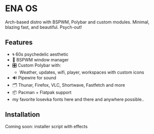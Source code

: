 # ENA OS

Arch-based distro with BSPWM, Polybar and custom modules. Minimal, blazing fast, and beautiful. Psych-out!

## Features
- 🌀 60s psychedelic aesthetic
- 🧠 BSPWM window manager
- 🎛️ Custom Polybar with:
  - Weather, updates, wifi, player, workspaces with custom icons
- 🔊 Pipewire for sound
- 🗂️ Thunar, Firefox, VLC, Shortwave, Fastfetch and more
- 📦 Pacman + Flatpak support
- my favorite Iosevka fonts here and there and anywhere possible..

## Installation
Coming soon: installer script with effects
